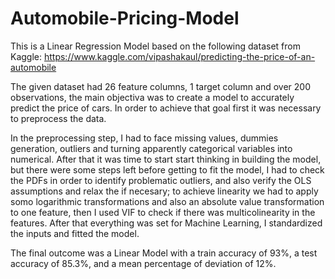 # Automobile-Pricing-Model
This is a Linear Regression Model based on the following dataset from Kaggle:
https://www.kaggle.com/vipashakaul/predicting-the-price-of-an-automobile

The given dataset had 26 feature columns, 1 target column and over 200 observations, the main objectiva was to create a model to accurately predict the price of cars.
In order to achieve that goal first it was necessary to preprocess the data.

In the preprocessing step, I had to face missing values, dummies generation, outliers and turning apparently categorical variables into numerical. After that it was time to start
start thinking in building the model, but there were some steps left before getting to fit the model, I had to check the PDFs in order to identify problematic outliers, and also 
verify the OLS assumptions and relax the if necesary; to achieve linearity we had to apply somo logarithmic transformations and also an absolute value transformation to one
feature, then I used VIF to check if there was multicolinearity in the features. After that everything was set for Machine Learning, I standardized the inputs and fitted the model.

The final outcome was a Linear Model with a train accuracy of 93%, a test accuracy of 85.3%, and a mean percentage of deviation of 12%.

